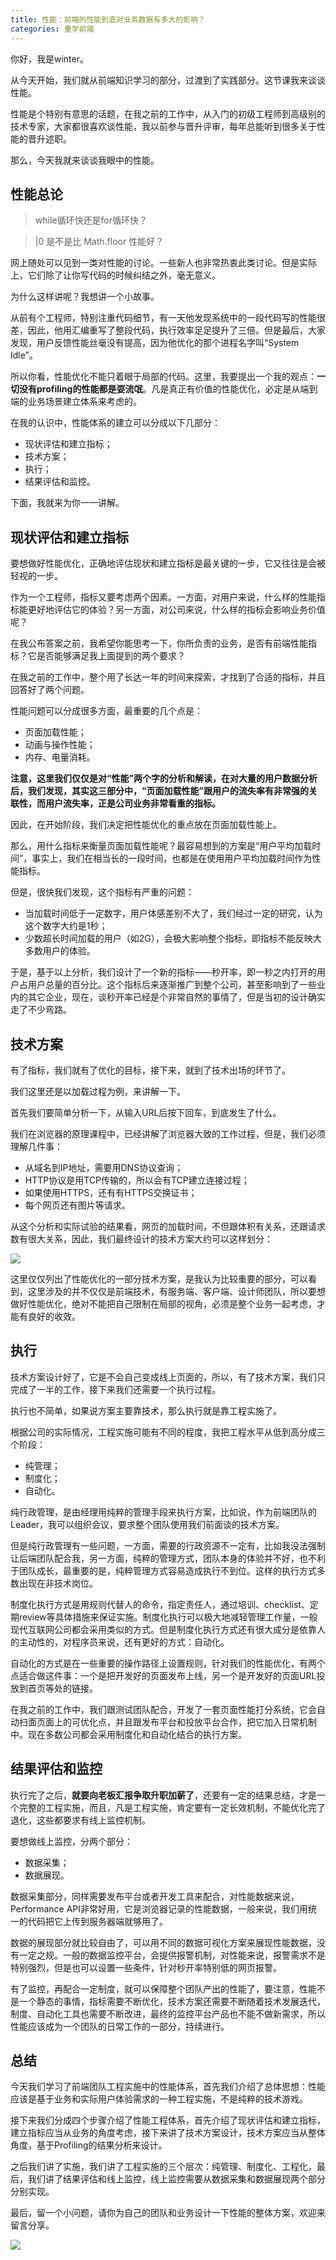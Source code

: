 ```yaml
---
title: 性能：前端的性能到底对业务数据有多大的影响？
categories: 重学前端
---
```

你好，我是winter。

从今天开始，我们就从前端知识学习的部分，过渡到了实践部分。这节课我来谈谈性能。

性能是个特别有意思的话题，在我之前的工作中，从入门的初级工程师到高级别的技术专家，大家都很喜欢谈性能，我以前参与晋升评审，每年总能听到很多关于性能的晋升述职。

那么，今天我就来谈谈我眼中的性能。

## 性能总论

> while循环快还是for循环快？

> |0 是不是比 Math.floor 性能好？

网上随处可以见到一类对性能的讨论。一些新人也非常热衷此类讨论。但是实际上，它们除了让你写代码的时候纠结之外，毫无意义。

为什么这样讲呢？我想讲一个小故事。

从前有个工程师，特别注重代码细节，有一天他发现系统中的一段代码写的性能很差，因此，他用汇编重写了整段代码，执行效率足足提升了三倍。但是最后，大家发现，用户反馈性能丝毫没有提高，因为他优化的那个进程名字叫“System Idle”。

所以你看，性能优化不能只着眼于局部的代码。这里，我要提出一个我的观点：**一切没有profiling的性能都是耍流氓**。凡是真正有价值的性能优化，必定是从端到端的业务场景建立体系来考虑的。

在我的认识中，性能体系的建立可以分成以下几部分：

- 现状评估和建立指标；
- 技术方案；
- 执行；
- 结果评估和监控。

下面，我就来为你一一讲解。

## 现状评估和建立指标

要想做好性能优化，正确地评估现状和建立指标是最关键的一步，它又往往是会被轻视的一步。

作为一个工程师，指标又要考虑两个因素。一方面，对用户来说，什么样的性能指标能更好地评估它的体验？另一方面，对公司来说，什么样的指标会影响业务价值呢？

在我公布答案之前，我希望你能思考一下，你所负责的业务，是否有前端性能指标？它是否能够满足我上面提到的两个要求？

在我之前的工作中，整个用了长达一年的时间来探索，才找到了合适的指标，并且回答好了两个问题。

性能问题可以分成很多方面，最重要的几个点是：

- 页面加载性能；
- 动画与操作性能；
- 内存、电量消耗。

**注意，这里我们仅仅是对“性能”两个字的分析和解读，在对大量的用户数据分析后，我们发现，其实这三部分中，“页面加载性能”跟用户的流失率有非常强的关联性，而用户流失率，正是公司业务非常看重的指标。**

因此，在开始阶段，我们决定把性能优化的重点放在页面加载性能上。

那么，用什么指标来衡量页面加载性能呢？最容易想到的方案是“用户平均加载时间”，事实上，我们在相当长的一段时间，也都是在使用用户平均加载时间作为性能指标。

但是，很快我们发现，这个指标有严重的问题：

- 当加载时间低于一定数字，用户体感差别不大了，我们经过一定的研究，认为这个数字大约是1秒；
- 少数超长时间加载的用户（如2G），会极大影响整个指标，即指标不能反映大多数用户的体验。

于是，基于以上分析，我们设计了一个新的指标——秒开率，即一秒之内打开的用户占用户总量的百分比。这个指标后来逐渐推广到整个公司，甚至影响到了一些业内的其它企业，现在，谈秒开率已经是个非常自然的事情了，但是当初的设计确实走了不少弯路。

## 技术方案

有了指标，我们就有了优化的目标，接下来，就到了技术出场的环节了。

我们这里还是以加载过程为例，来讲解一下。

首先我们要简单分析一下，从输入URL后按下回车，到底发生了什么。

我们在浏览器的原理课程中，已经讲解了浏览器大致的工作过程，但是，我们必须理解几件事：

- 从域名到IP地址，需要用DNS协议查询；
- HTTP协议是用TCP传输的，所以会有TCP建立连接过程；
- 如果使用HTTPS，还有有HTTPS交换证书；
- 每个网页还有图片等请求。

从这个分析和实际试验的结果看，网页的加载时间，不但跟体积有关系，还跟请求数有很大关系，因此，我们最终设计的技术方案大约可以这样划分：

![](https://static001.geekbang.org/resource/image/6b/f2/6b5051c452af8c3db5fbb8ba6b9e34f2.jpg)

这里仅仅列出了性能优化的一部分技术方案，是我认为比较重要的部分，可以看到，这里涉及的并不仅仅是前端技术，有服务端、客户端、设计师团队，所以要想做好性能优化，绝对不能把自己限制在局部的视角，必须是整个业务一起考虑，才能有良好的收效。

## 执行

技术方案设计好了，它是不会自己变成线上页面的，所以，有了技术方案，我们只完成了一半的工作，接下来我们还需要一个执行过程。

执行也不简单，如果说方案主要靠技术，那么执行就是靠工程实施了。

根据公司的实际情况，工程实施可能有不同的程度，我把工程水平从低到高分成三个阶段：

- 纯管理；
- 制度化；
- 自动化。

纯行政管理，是由经理用纯粹的管理手段来执行方案，比如说，作为前端团队的Leader，我可以组织会议，要求整个团队使用我们前面谈的技术方案。

但是纯行政管理有一些问题，一方面，需要的行政资源不一定有，比如我没法强制让后端团队配合我，另一方面，纯粹的管理方式，团队本身的体验并不好，也不利于团队成长，最重要的是，纯粹管理方式容易造成执行不到位。这样的执行方式多数出现在非技术岗位。

制度化执行方式是用规则代替人的命令，指定责任人，通过培训、checklist、定期review等具体措施来保证实施。制度化执行可以极大地减轻管理工作量，一般现代互联网公司都会采用类似的方式。但是制度化执行方式还有很大成分是依靠人的主动性的，对程序员来说，还有更好的方式：自动化。

自动化的方式是在一些重要的操作路径上设置规则，针对我们的性能优化，有两个点适合做这件事：一个是把开发好的页面发布上线，另一个是开发好的页面URL投放到首页等处的链接。

在我之前的工作中，我们跟测试团队配合，开发了一套页面性能打分系统，它会自动扫面页面上的可优化点，并且跟发布平台和投放平台合作，把它加入日常机制中。现在多数公司都会采用制度化和自动化结合的执行方案。

## 结果评估和监控

执行完了之后，**就要向老板汇报争取升职加薪了**，还要有一定的结果总结，才是一个完整的工程实施，而且，凡是工程实施，肯定要有一定长效机制，不能优化完了退化，这些都要求有线上监控机制。

要想做线上监控，分两个部分：

- 数据采集；
- 数据展现。

数据采集部分，同样需要发布平台或者开发工具来配合，对性能数据来说，Performance API非常好用，它是浏览器记录的性能数据，一般来说，我们用统一的代码把它上传到服务器端就够用了。

数据的展现部分就比较自由了，可以用不同的数据可视化方案来展现性能数据，没有一定之规。一般的数据监控平台，会提供报警机制，对性能来说，报警需求不是特别强烈，但是也可以设置一些条件，针对秒开率特别低的网页报警。

有了监控，再配合一定制度，就可以保障整个团队产出的性能了，要注意，性能不是一个静态的事情，指标需要不断优化，技术方案还需要不断随着技术发展迭代，制度、自动化工具也需要不断改进，最终的监控平台产品也不能不做新需求，所以性能应该成为一个团队的日常工作的一部分，持续进行。

## 总结

今天我们学习了前端团队工程实施中的性能体系，首先我们介绍了总体思想：性能应该是基于业务和实际用户体验需求的一种工程实施，不是纯粹的技术游戏。

接下来我们分成四个步骤介绍了性能工程体系，首先介绍了现状评估和建立指标，建立指标应当从业务的角度考虑，接下来讲了技术方案设计，技术方案应当从整体角度，基于Profiling的结果分析来设计。

之后我们讲了实施，我们讲了工程实施的三个层次：纯管理、制度化、工程化，最后，我们讲了结果评估和线上监控，线上监控需要从数据采集和数据展现两个部分分别实现。

最后，留一个小问题，请你为自己的团队和业务设计一下性能的整体方案，欢迎来留言分享。

![](https://static001.geekbang.org/resource/image/7c/b1/7ca7c24e92d25bde2e8609ed5386b5b1.jpg)